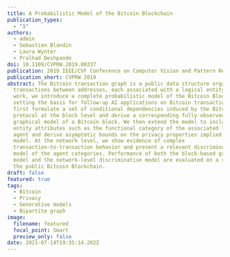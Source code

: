 ```yaml
---
title: A Probabilistic Model of the Bitcoin Blockchain
publication_types:
  - "1"
authors:
  - admin
  - Sebastien Blandin
  - Laura Wynter
  - Pralhad Deshpande
doi: 10.1109/CVPRW.2019.00337
publication: 2019 IEEE/CVF Conference on Computer Vision and Pattern Recognition Workshops
publication_short: CVPRW 2019
abstract: The Bitcoin transaction graph is a public data structure organized as
  transactions between addresses, each associated with a logical entity. In this
  work, we introduce a complete probabilistic model of the Bitcoin Blockchain,
  setting the basis for follow-up AI applications on Bitcoin transactions. We
  first formulate a set of conditional dependencies induced by the Bitcoin
  protocol at the block level and derive a corresponding fully observed
  graphical model of a Bitcoin block. We then extend the model to include hidden
  entity attributes such as the functional category of the associated logical
  agent and derive asymptotic bounds on the privacy properties implied by this
  model. At the network level, we show evidence of complex
  transaction-to-transaction behavior and present a relevant discriminative
  model of the agent categories. Performance of both the block-based graphical
  model and the network-level discriminative model are evaluated on a subset of
  the public Bitcoin Blockchain.
draft: false
featured: true
tags:
  - Bitcoin
  - Privacy
  - Generative models
  - Bipartite graph
image:
  filename: featured
  focal_point: Smart
  preview_only: false
date: 2021-07-14T19:35:14.202Z
---
```

